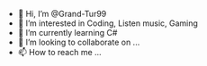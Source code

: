 - 👋 Hi, I’m @Grand-Tur99
- 👀 I’m interested in Coding, Listen music, Gaming
- 🌱 I’m currently learning C#
- 💞️ I’m looking to collaborate on ...
- 📫 How to reach me ...

<!---
Grand-Tur99/Grand-Tur99 is a ✨ special ✨ repository because its `README.md` (this file) appears on your GitHub profile.
You can click the Preview link to take a look at your changes.
--->
